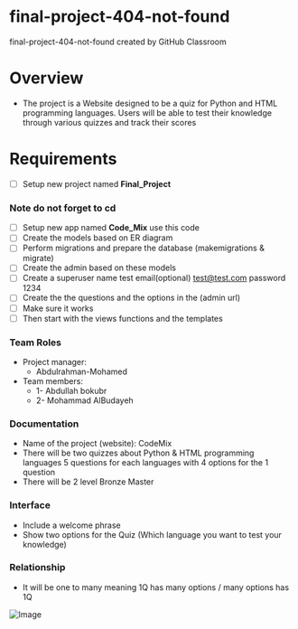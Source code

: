 # final-project-404-not-found
final-project-404-not-found created by GitHub Classroom
# Overview
 - The project is a Website designed to be a quiz for Python and HTML programming languages. Users will be able to test their knowledge through various quizzes and track their scores
# Requirements 
 - [ ] Setup new project named **Final_Project**
 ### Note do not forget to cd 
 - [ ] Setup new app named **Code_Mix** use this code
 - [ ] Create the models based on ER diagram 
 - [ ] Perform migrations and prepare the database (makemigrations & migrate)
 - [ ] Create the admin based on these models
 - [ ] Create a superuser name test email(optional) test@test.com password 1234
 - [ ] Create the the questions and the options in the (admin url)
 - [ ] Make sure it works 
 - [ ] Then start with the views functions and the templates

### Team Roles
 - Project manager: 
    - Abdulrahman-Mohamed
 - Team members: 
    - 1- Abdullah bokubr
    - 2- Mohammad AlBudayeh
### Documentation
 - Name of the project (website): CodeMix
 - There will be two quizzes about Python & HTML programming languages 5 questions for each languages with 4 options for the 1 question
 - There will be 2 level Bronze Master 
 ### Interface
  - Include a welcome phrase
  - Show two options for the Quiz (Which language you want to test your knowledge)
 ### Relationship  
  - It will be one to many meaning 1Q has many options / many options has 1Q 

  ![Image](https://github.com/user-attachments/assets/63b1913e-adc1-4e13-9cba-6039bef791bc)


